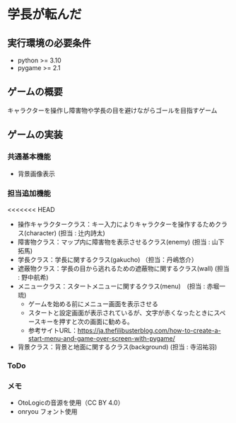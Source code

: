 # 学長が転んだ
## 実行環境の必要条件
* python >= 3.10
* pygame >= 2.1

## ゲームの概要
キャラクターを操作し障害物や学長の目を避けながらゴールを目指すゲーム

## ゲームの実装
### 共通基本機能
* 背景画像表示
### 担当追加機能
<<<<<<< HEAD

* 操作キャラクタークラス：キー入力によりキャラクターを操作するためクラス(character) (担当 : 辻内詩太)
* 障害物クラス：マップ内に障害物を表示させるクラス(enemy) (担当 : 山下拓馬)
* 学長クラス：学長に関するクラス(gakucho) （担当：丹嶋悠介）
* 遮蔽物クラス：学長の目から逃れるための遮蔽物に関するクラス(wall) (担当 : 野中航希)
* メニュークラス：スタートメニューに関するクラス(menu)　(担当 : 赤堀一琉)
    * ゲームを始める前にメニュー画面を表示させる
    * スタートと設定画面が表示されているが、文字が赤くなったときにスペースキーを押すと次の画面に勧める。
    * 参考サイトURL：https://ja.thefilibusterblog.com/how-to-create-a-start-menu-and-game-over-screen-with-pygame/
* 背景クラス：背景と地面に関するクラス(background) (担当 : 寺沼祐羽)
### ToDo

### メモ
* OtoLogicの音源を使用（CC BY 4.0）
* onryou フォント使用
